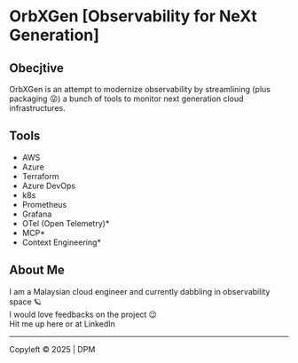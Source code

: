 # OrbXGen [Observability for NeXt Generation]

## Obecjtive

OrbXGen is an attempt to modernize observability by streamlining (plus packaging :stuck_out_tongue_winking_eye:) a bunch of tools to monitor next generation cloud infrastructures.

## Tools

- AWS
- Azure
- Terraform
- Azure DevOps
- k8s
- Prometheus
- Grafana
- OTel (Open Telemetry)*
- MCP*
- Context Engineering*

## About Me

I am a Malaysian cloud engineer and currently dabbling in observability space :ringed_planet:\
I would love feedbacks on the project :wink:\
Hit me up here or at LinkedIn

---

Copyleft © 2025 | DPM
